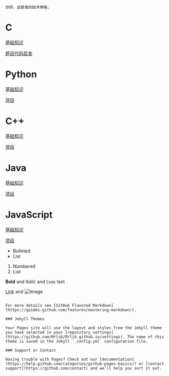     你好，这是我的技术博客。


# C

[基础知识]( https://mrli6.github.io/The-introduction-to-C/)

[题目代码启发](https://mrli6.github.io/The-inspiration/)


# Python

[基础知识]( https://mrli6.github.io/The-introducition-to-python/)

[项目](url)


# C++

[基础知识](url)

[项目](url)


# Java

[基础知识](url)

[项目](url)


# JavaScript

[基础知识](url)

[项目](url)


- Bulleted
- List

1. Numbered
2. List

**Bold** and _Italic_ and `Code` text

[Link](url) and ![Image](src)
```

For more details see [GitHub Flavored Markdown](https://guides.github.com/features/mastering-markdown/).

### Jekyll Themes

Your Pages site will use the layout and styles from the Jekyll theme you have selected in your [repository settings](https://github.com/Mrli6/Mrli6.github.io/settings). The name of this theme is saved in the Jekyll `_config.yml` configuration file.

### Support or Contact

Having trouble with Pages? Check out our [documentation](https://help.github.com/categories/github-pages-basics/) or [contact support](https://github.com/contact) and we’ll help you sort it out.
